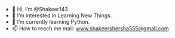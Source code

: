 - 👋 Hi, I’m @Shakeer143
- 👀 I’m interested in Learning New Things.
- 🌱 I’m currently learning Python.
- 📫 How to reach me mail: www.shakeershersha555@gmail.com

<!---
Shakeer143/Shakeer143 is a ✨ special ✨ repository because its `README.md` (this file) appears on your GitHub profile.
You can click the Preview link to take a look at your changes.
--->
